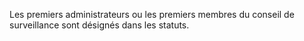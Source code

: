 Les premiers administrateurs ou les premiers membres du conseil de surveillance sont désignés dans les statuts.

